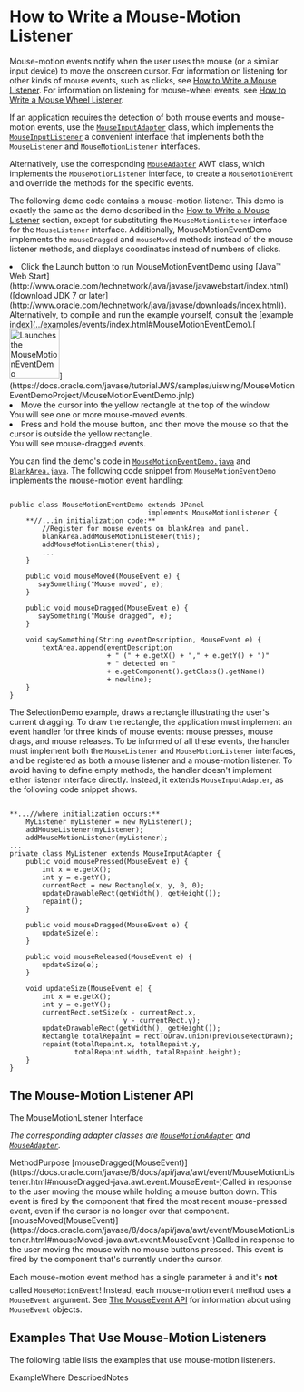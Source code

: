 
# How to Write a Mouse-Motion Listener

Mouse-motion events notify when the user uses the mouse (or a similar input device) to move the onscreen cursor. For information on listening for other kinds of mouse events, such as clicks, see [How to Write a Mouse Listener](mouselistener.html). For information on listening for mouse-wheel events, see [How to Write a Mouse Wheel Listener](mousewheellistener.html).

If an application requires the detection of both mouse events and mouse-motion events, use the 
[`MouseInputAdapter`](https://docs.oracle.com/javase/8/docs/api/javax/swing/event/MouseInputAdapter.html) class, which implements the 
[`MouseInputListener`](https://docs.oracle.com/javase/8/docs/api/javax/swing/event/MouseInputListener.html) a convenient interface that implements both the `MouseListener` and `MouseMotionListener` interfaces.

Alternatively, use the corresponding 
[`MouseAdapter`](https://docs.oracle.com/javase/8/docs/api/java/awt/event/MouseAdapter.html) AWT class, which implements the `MouseMotionListener` interface, to create a `MouseMotionEvent` and override the methods for the specific events.

The following demo code contains a mouse-motion listener. This demo is exactly the same as the demo described in the [How to Write a Mouse Listener](mouselistener.html) section, except for substituting the `MouseMotionListener` interface for the `MouseListener` interface. Additionally, MouseMotionEventDemo implements the `mouseDragged` and `mouseMoved` methods instead of the mouse listener methods, and displays coordinates instead of numbers of clicks.

<li>Click the Launch button to run MouseMotionEventDemo using 
[Java&#8482; Web Start](http://www.oracle.com/technetwork/java/javase/javawebstart/index.html) ([download JDK 7 or later](http://www.oracle.com/technetwork/java/javase/downloads/index.html)). Alternatively, to compile and run the example yourself, consult the [example index](../examples/events/index.html#MouseMotionEventDemo).[<img src="../../images/jws-launch-button.png" width="88" align="bottom" alt="Launches the MouseMotionEventDemo application" />](https://docs.oracle.com/javase/tutorialJWS/samples/uiswing/MouseMotionEventDemoProject/MouseMotionEventDemo.jnlp)<br /></li>
<li>Move the cursor into the yellow rectangle at the top of the window.<br />
You will see one or more mouse-moved events.</li>
<li>Press and hold the mouse button, and then move the mouse so that the cursor is outside the yellow rectangle.<br />
You will see mouse-dragged events.</li>

You can find the demo's code in 
[`MouseMotionEventDemo.java`](../examples/events/MouseMotionEventDemoProject/src/events/MouseMotionEventDemo.java) and 
[`BlankArea.java`](../examples/events/MouseMotionEventDemoProject/src/events/BlankArea.java). The following code snippet from `MouseMotionEventDemo` implements the mouse-motion event handling:

```

public class MouseMotionEventDemo extends JPanel 
                                  implements MouseMotionListener {
    **//...in initialization code:**
        //Register for mouse events on blankArea and panel.
        blankArea.addMouseMotionListener(this);
        addMouseMotionListener(this);
        ...
    }

    public void mouseMoved(MouseEvent e) {
       saySomething("Mouse moved", e);
    }

    public void mouseDragged(MouseEvent e) {
       saySomething("Mouse dragged", e);
    }

    void saySomething(String eventDescription, MouseEvent e) {
        textArea.append(eventDescription 
                        + " (" + e.getX() + "," + e.getY() + ")"
                        + " detected on "
                        + e.getComponent().getClass().getName()
                        + newline);
    }
}

```

The SelectionDemo example, draws a rectangle illustrating the user's current dragging. To draw the rectangle, the application must implement an event handler for three kinds of mouse events: mouse presses, mouse drags, and mouse releases. To be informed of all these events, the handler must implement both the `MouseListener` and `MouseMotionListener` interfaces, and be registered as both a mouse listener and a mouse-motion listener. To avoid having to define empty methods, the handler doesn't implement either listener interface directly. Instead, it extends `MouseInputAdapter`, as the following code snippet shows.

```

**...//where initialization occurs:**
    MyListener myListener = new MyListener();
    addMouseListener(myListener);
    addMouseMotionListener(myListener);
...
private class MyListener extends MouseInputAdapter {
    public void mousePressed(MouseEvent e) {
        int x = e.getX();
        int y = e.getY();
        currentRect = new Rectangle(x, y, 0, 0);
        updateDrawableRect(getWidth(), getHeight());
        repaint();
    }

    public void mouseDragged(MouseEvent e) {
        updateSize(e);
    }

    public void mouseReleased(MouseEvent e) {
        updateSize(e);
    }

    void updateSize(MouseEvent e) {
        int x = e.getX();
        int y = e.getY();
        currentRect.setSize(x - currentRect.x,
                            y - currentRect.y);
        updateDrawableRect(getWidth(), getHeight());
        Rectangle totalRepaint = rectToDraw.union(previouseRectDrawn); 
        repaint(totalRepaint.x, totalRepaint.y,
                totalRepaint.width, totalRepaint.height);
    }
}

```

## <a name="api" id="api">The Mouse-Motion Listener API</a>

<a name="mousemotionlistener" id="mousemotionlistener">The MouseMotionListener Interface</a>

<em>The corresponding adapter classes are 
[`MouseMotionAdapter`](https://docs.oracle.com/javase/8/docs/api/java/awt/event/MouseMotionAdapter.html) and 
[`MouseAdapter`](https://docs.oracle.com/javase/8/docs/api/java/awt/event/MouseAdapter.html ).</em>
<th id="h1" align="left">Method</th><th id="h2" align="left">Purpose</th>
<td headers="h1">[mouseDragged(MouseEvent)](https://docs.oracle.com/javase/8/docs/api/java/awt/event/MouseMotionListener.html#mouseDragged-java.awt.event.MouseEvent-)</td><td headers="h2">Called in response to the user moving the mouse while holding a mouse button down. This event is fired by the component that fired the most recent mouse-pressed event, even if the cursor is no longer over that component.</td>
<td headers="h1">[mouseMoved(MouseEvent)](https://docs.oracle.com/javase/8/docs/api/java/awt/event/MouseMotionListener.html#mouseMoved-java.awt.event.MouseEvent-)</td><td headers="h2">Called in response to the user moving the mouse with no mouse buttons pressed. This event is fired by the component that's currently under the cursor.</td>

Each mouse-motion event method has a single parameter &#226;&#128;&#148; and it's **not** called `MouseMotionEvent`! Instead, each mouse-motion event method uses a `MouseEvent` argument. See [The MouseEvent API](mouselistener.html#mouseevent) for information about using `MouseEvent` objects.

## <a name="eg" id="eg">Examples That Use Mouse-Motion Listeners</a>

The following table lists the examples that use mouse-motion listeners.
<th id="h101" align="left">Example</th><th id="h102" align="left">Where Described</th><th id="h103" align="left">Notes</th>
